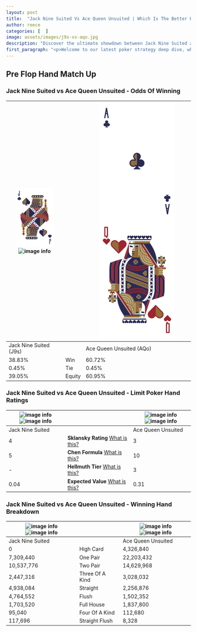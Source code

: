 ```yaml
---
layout: post
title:  "Jack Nine Suited Vs Ace Queen Unsuited | Which Is The Better Hand In Poker? A Complete Guide"
author: reece
categories: [  ]
image: assets/images/j9s-vs-aqo.jpg
description: "Discover the ultimate showdown between Jack Nine Suited and Ace Queen Unsuited in poker! Uncover the odds, strategies, and scenarios where one hand triumphs over the other. Get ready to up your poker game with this thrilling analysis."
first_paragraph: "<p>Welcome to our latest poker strategy deep dive, where we're pitting two distinct hands against each other in a high-stakes showdown: Jack Nine Suited vs Ace Queen Unsuited.</p><p>In the dynamic world of poker, every decision counts, and knowing which hand holds the upper hand is key to your success at the table.</p><p>In this article, we'll dissect these two hands, explore the scenarios where one dominates the other, and equip you with the knowledge to make strategic choices that can tip the odds in your favor.</p><p>Get ready to unravel the intriguing dynamics of these poker hands and elevate your game to new heights.</p>"
---
```




[comment]: # (sp0)

## Pre Flop Hand Match Up

<div class="table hand-ratings" markdown="1"> 



### Jack Nine Suited vs Ace Queen Unsuited - Odds Of Winning


    
| ![image info](assets/images/hand1/J.png) ![image info](assets/images/hand1/9s.png) |  | ![image info](assets/images/hand2/A.png) ![image info](assets/images/hand2/qo.png) |
| -------- | -------- | -------- |
| Jack Nine Suited (J9s) |  | Ace Queen Unsuited (AQo) |
| 38.83% | Win | 60.72% |
| 0.45% | Tie | 0.45% |
| 39.05% | Equity | 60.95% |




[comment]: # (sp1)



### Jack Nine Suited vs Ace Queen Unsuited - Limit Poker Hand Ratings


    
| ![image info](https://www.riverpairs.com/assets/images/hand1/J.png) ![image info](https://www.riverpairs.com/assets/images/hand1/9s.png) |  | ![image info](https://www.riverpairs.com/assets/images/hand2/A.png) ![image info](https://www.riverpairs.com/assets/images/hand2/qo.png) |
| -------- | -------- | -------- |
| Jack Nine Suited |  | Ace Queen Unsuited |
| 4 | **Sklansky Rating** [What is this?](/sklansky-rating-explained) | 3 |
| 5 | **Chen Formula** [What is this?](/chen-formula-explained) | 10 |
| - | **Hellmuth Tier** [What is this?](/Hellmuth-tier-explained) | 3 |
| 0.04 | **Expected Value** [What is this?](/expected-value-explained) | 0.31 |




[comment]: # (sp2)



### Jack Nine Suited vs Ace Queen Unsuited - Winning Hand Breakdown


    
| ![image info](https://www.riverpairs.com/assets/images/hand1/J.png) ![image info](https://www.riverpairs.com/assets/images/hand1/9s.png) |  | ![image info](https://www.riverpairs.com/assets/images/hand2/A.png) ![image info](https://www.riverpairs.com/assets/images/hand2/qo.png) |
| -------- | -------- | -------- |
| Jack Nine Suited |  | Ace Queen Unsuited |
| 0 | High Card | 4,326,840 |
| 7,309,440 | One Pair | 22,203,432 |
| 10,537,776 | Two Pair | 14,629,968 |
| 2,447,316 | Three Of A Kind | 3,028,032 |
| 4,938,084 | Straight | 2,256,876 |
| 4,764,552 | Flush | 1,502,352 |
| 1,703,520 | Full House | 1,837,800 |
| 95,040 | Four Of A Kind | 112,680 |
| 117,696 | Straight Flush | 8,328 |




[comment]: # (sp3)



</div>

[comment]: # (sp4)



[comment]: # (sp5)

